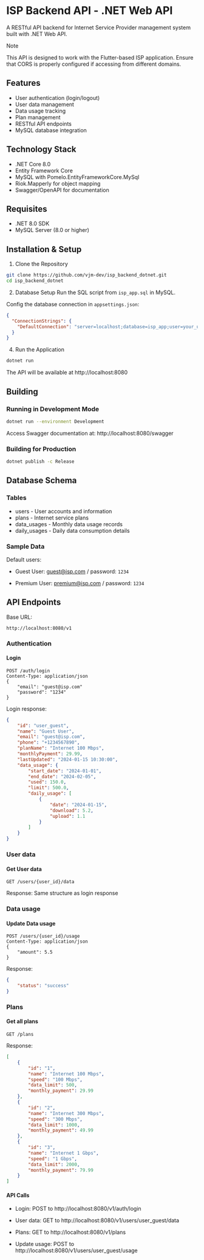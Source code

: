 # ISP Backend API - .NET Web API
A RESTful API backend for Internet Service Provider management system built with .NET Web API.

> [!NOTE]
> This API is designed to work with the Flutter-based ISP application. Ensure that CORS is properly configured if accessing from different domains.

## Features
- User authentication (login/logout)
- User data management
- Data usage tracking
- Plan management
- RESTful API endpoints
- MySQL database integration

## Technology Stack
- .NET Core 8.0
- Entity Framework Core
- MySQL with Pomelo.EntityFrameworkCore.MySql
- Riok.Mapperly for object mapping
- Swagger/OpenAPI for documentation

## Requisites
- .NET 8.0 SDK
- MySQL Server (8.0 or higher)

## Installation & Setup
1. Clone the Repository
```bash
git clone https://github.com/vjm-dev/isp_backend_dotnet.git
cd isp_backend_dotnet
```
2. Database Setup
Run the SQL script from `isp_app.sql` in MySQL.

Config the database connection in `appsettings.json`:
```json
{
  "ConnectionStrings": {
    "DefaultConnection": "server=localhost;database=isp_app;user=your_username;password=your_password;"
  }
}
```
4. Run the Application
```bash
dotnet run
```
The API will be available at http://localhost:8080

## Building
### Running in Development Mode
```bash
dotnet run --environment Development
```
Access Swagger documentation at: http://localhost:8080/swagger

### Building for Production
```bash
dotnet publish -c Release
```

## Database Schema
### Tables
- users - User accounts and information
- plans - Internet service plans
- data_usages - Monthly data usage records
- daily_usages - Daily data consumption details

### Sample Data
Default users:

- Guest User: guest@isp.com / password: `1234`

- Premium User: premium@isp.com / password: `1234`

## API Endpoints
Base URL:
```
http://localhost:8080/v1
```

### Authentication
#### Login
```http
POST /auth/login
Content-Type: application/json
{
    "email": "guest@isp.com"
    "password": "1234"
}
```
Login response: 
```json
{
    "id": "user_guest",
    "name": "Guest User",
    "email": "guest@isp.com",
    "phone": "+1234567890",
    "planName": "Internet 100 Mbps",
    "monthlyPayment": 29.99,
    "lastUpdated": "2024-01-15 10:30:00",
    "data_usage": {
        "start_date": "2024-01-01",
        "end_date": "2024-02-05",
        "used": 150.0,
        "limit": 500.0,
        "daily_usage": [
            {
                "date": "2024-01-15",
                "download": 5.2,
                "upload": 1.1
            }
        ]
    }
}
```
### User data
#### Get User data
```http
GET /users/{user_id}/data
```
Response: Same structure as login response

### Data usage
#### Update Data usage
```http
POST /users/{user_id}/usage
Content-Type: application/json
{
    "amount": 5.5
}
```
Response:
```json
{
    "status": "success"
}
```
### Plans
#### Get all plans
```http
GET /plans
```
Response:
```json
[
    {
        "id": "1",
        "name": "Internet 100 Mbps",
        "speed": "100 Mbps",
        "data_limit": 500,
        "monthly_payment": 29.99
    },
    {
        "id": "2",
        "name": "Internet 300 Mbps",
        "speed": "300 Mbps",
        "data_limit": 1000,
        "monthly_payment": 49.99
    },
    {
        "id": "3",
        "name": "Internet 1 Gbps",
        "speed": "1 Gbps",
        "data_limit": 2000,
        "monthly_payment": 79.99
    }
]
```
#### API Calls

- Login: POST to http://localhost:8080/v1/auth/login

- User data: GET to http://localhost:8080/v1/users/user_guest/data

- Plans: GET to http://localhost:8080/v1/plans

- Update usage: POST to http://localhost:8080/v1/users/user_guest/usage
